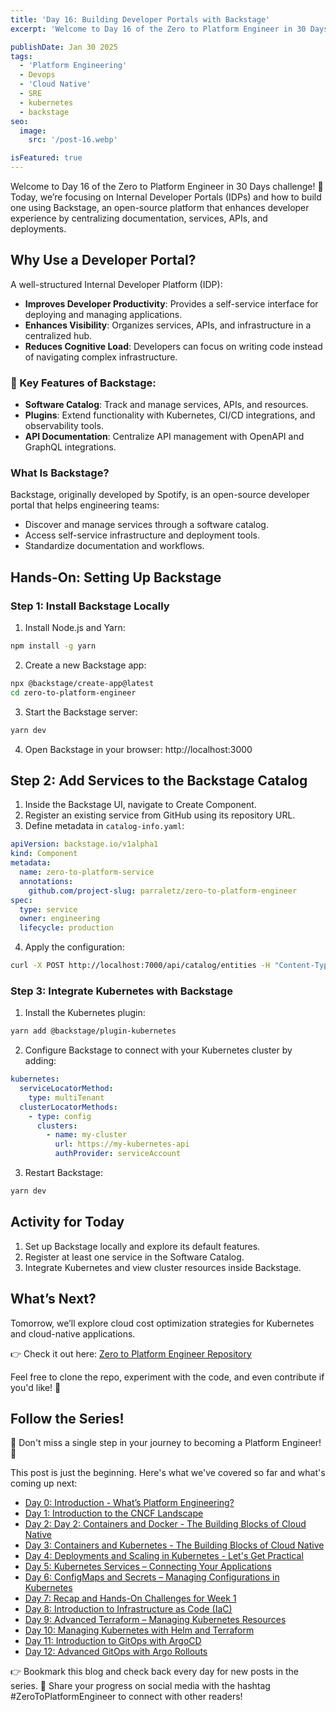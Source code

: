 ```yaml
---
title: 'Day 16: Building Developer Portals with Backstage'
excerpt: 'Welcome to Day 16 of the Zero to Platform Engineer in 30 Days challenge! 🚀 Today, we’re focusing on Internal Developer Portals (IDPs) and how to build one using Backstage, an open-source platform that enhances developer experience by centralizing documentation, services, APIs, and deployments.'

publishDate: Jan 30 2025
tags:
  - 'Platform Engineering'
  - Devops
  - 'Cloud Native'  
  - SRE
  - kubernetes
  - backstage
seo:
  image:
    src: '/post-16.webp'

isFeatured: true
---
```


Welcome to Day 16 of the Zero to Platform Engineer in 30 Days challenge! 🚀 Today, we’re focusing on Internal Developer Portals (IDPs) and how to build one using Backstage, an open-source platform that enhances developer experience by centralizing documentation, services, APIs, and deployments.



## Why Use a Developer Portal?


A well-structured Internal Developer Platform (IDP):

* **Improves Developer Productivity**: Provides a self-service interface for deploying and managing applications.
* **Enhances Visibility**: Organizes services, APIs, and infrastructure in a centralized hub.
* **Reduces Cognitive Load**: Developers can focus on writing code instead of navigating complex infrastructure.

### 🎯 Key Features of Backstage:

* **Software Catalog**: Track and manage services, APIs, and resources.
* **Plugins**: Extend functionality with Kubernetes, CI/CD integrations, and observability tools.
* **API Documentation**: Centralize API management with OpenAPI and GraphQL integrations.

### What Is Backstage?


Backstage, originally developed by Spotify, is an open-source developer portal that helps engineering teams:

* Discover and manage services through a software catalog.
* Access self-service infrastructure and deployment tools.
* Standardize documentation and workflows.


## Hands-On: Setting Up Backstage

### Step 1: Install Backstage Locally

1.	Install Node.js and Yarn:

```bash
npm install -g yarn
```

2. Create a new Backstage app:

```bash
npx @backstage/create-app@latest
cd zero-to-platform-engineer

```

3. Start the Backstage server:

```bash
yarn dev
```

4. Open Backstage in your browser: http://localhost:3000

## Step 2: Add Services to the Backstage Catalog

1. Inside the Backstage UI, navigate to Create Component.
2. Register an existing service from GitHub using its repository URL.
3. Define metadata in ```catalog-info.yaml```:

```yaml
apiVersion: backstage.io/v1alpha1
kind: Component
metadata:
  name: zero-to-platform-service
  annotations:
    github.com/project-slug: parraletz/zero-to-platform-engineer
spec:
  type: service
  owner: engineering
  lifecycle: production
```

4. Apply the configuration:

```bash
curl -X POST http://localhost:7000/api/catalog/entities -H "Content-Type: application/json" -d @catalog-info.yaml
```

### Step 3: Integrate Kubernetes with Backstage

1. Install the Kubernetes plugin:

```bash
yarn add @backstage/plugin-kubernetes
```

2. Configure Backstage to connect with your Kubernetes cluster by adding:

```yaml
kubernetes:
  serviceLocatorMethod:
    type: multiTenant
  clusterLocatorMethods:
    - type: config
      clusters:
        - name: my-cluster
          url: https://my-kubernetes-api
          authProvider: serviceAccount
```
3. Restart Backstage:

```bash
yarn dev
```

##  Activity for Today

1. Set up Backstage locally and explore its default features.
2. Register at least one service in the Software Catalog.
3. Integrate Kubernetes and view cluster resources inside Backstage.


## What’s Next?

Tomorrow, we’ll explore cloud cost optimization strategies for Kubernetes and cloud-native applications.


👉 Check it out here: [Zero to Platform Engineer Repository](https://github.com/parraletz/zero-to-platform-engineer)

Feel free to clone the repo, experiment with the code, and even contribute if you'd like! 🚀


## Follow the Series!

🎉 Don't miss a single step in your journey to becoming a Platform Engineer! 🎉

This post is just the beginning. Here's what we've covered so far and what's coming up next:

* [Day 0: Introduction - What’s Platform Engineering?](https://parraletz.space/blog/00-0-to-platform-eng-intro/)
* [Day 1: Introduction to the CNCF Landscape](https://parraletz.space/blog/01-0-to-platform-eng-day1/)
* [Day 2: Day 2: Containers and Docker - The Building Blocks of Cloud Native](https://parraletz.space/blog/02-0-to-platform-eng-day2/)
* [Day 3: Containers and Kubernetes - The Building Blocks of Cloud Native](https://parraletz.space/blog/03-0-to-platform-eng-day3/)
* [Day 4: Deployments and Scaling in Kubernetes - Let's Get Practical](https://parraletz.space/blog/03-0-to-platform-eng-day3/)
* [Day 5: Kubernetes Services – Connecting Your Applications](https://parraletz.space/blog/05-0-to-platform-eng-day5/)
* [Day 6: ConfigMaps and Secrets – Managing Configurations in Kubernetes](https://parraletz.space/blog/06-0-to-platform-eng-day6/)
* [Day 7: Recap and Hands-On Challenges for Week 1](https://parraletz.space/blog/07-0-to-platform-eng-day7/)
* [Day 8: Introduction to Infrastructure as Code (IaC)](https://parraletz.space/blog/08-0-to-platform-eng-day8/)
* [Day 9: Advanced Terraform – Managing Kubernetes Resources](https://parraletz.space/blog/09-0-to-platform-eng-day9/)
* [Day 10: Managing Kubernetes with Helm and Terraform](https://parraletz.space/blog/10-0-to-platform-eng-day10/)
* [Day 11: Introduction to GitOps with ArgoCD](https://parraletz.space/blog/11-0-to-platform-eng-day11/)
* [Day 12: Advanced GitOps with Argo Rollouts](https://parraletz.space/blog/12-0-to-platform-eng-day12/)
  

 
👉 Bookmark this blog and check back every day for new posts in the series.
📣 Share your progress on social media with the hashtag #ZeroToPlatformEngineer to connect with other readers!